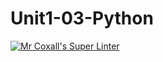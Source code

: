 # Unit1-03-Python
[![Mr Coxall's Super Linter](https://github.com/ICS3U-C-Programming-SophieS/Unit1-02-Python/workflows/Mr%20Coxall's%20Super%20Linter/badge.svg)](https://github.com/ICS3U-C-Programming-SophieS/Unit1-02-Python/actions/)
